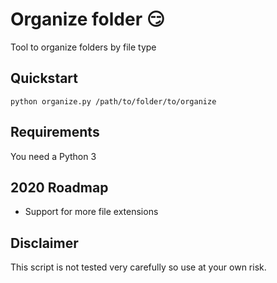 # Organize folder :smirk:

Tool to organize folders by file type

## Quickstart

```shell
python organize.py /path/to/folder/to/organize
```

## Requirements

You need a Python 3

## 2020 Roadmap

- Support for more file extensions

## Disclaimer

This script is not tested very carefully so use at your own risk.

